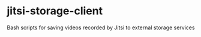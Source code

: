 # jitsi-storage-client
Bash scripts for saving videos recorded by Jitsi to external storage services
